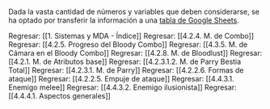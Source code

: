 
Dada la vasta cantidad de números y variables que deben considerarse, se ha optado por transferir la información a una [tabla de Google Sheets](https://docs.google.com/spreadsheets/d/1AQ4ao_3ASn8x8e8FhD1UMfb9__zpoM1QqLuwZVOa5_s/edit?usp=sharing).


Regresar: [[1. Sistemas y MDA - Índice]]
Regresar: [[4.2.4. M. de Combo]]
Regresar: [[4.2.5. Progreso del Bloody Combo]]
Regresar: [[4.3.5. M. de Cámara en el Bloody Combo]]
Regresar: [[4.2.8. M. de Bloodlust]]
Regresar: [[4.2.1. M. de Atributos base]]
Regresar: [[4.2.3.1.2. M. de Parry Bestia Total]]
Regresar: [[4.2.3.1. M. de Parry]]
Regresar: [[4.2.2.6. Formas de ataque]]
Regresar: [[4.2.2.5. Empuje de ataque]]
Regresar: [[4.4.3.1. Enemigo melee]]
Regresar: [[4.4.3.2. Enemigo ilusionista]]
Regresar: [[4.4.4.1. Aspectos generales]]

